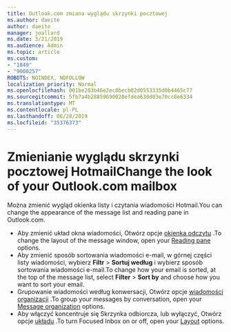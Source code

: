 ```yaml
---
title: Outlook.com zmiana wyglądu skrzynki pocztowej
ms.author: daeite
author: daeite
manager: joallard
ms.date: 3/21/2019
ms.audience: Admin
ms.topic: article
ms.custom:
- "1849"
- "9000257"
ROBOTS: NOINDEX, NOFOLLOW
localization_priority: Normal
ms.openlocfilehash: 001be203b46e2ec8becb82d0553335d0b4465c77
ms.sourcegitcommit: 5fb7a4b28859690020efdea630d03e70cc0e6334
ms.translationtype: MT
ms.contentlocale: pl-PL
ms.lasthandoff: 06/28/2019
ms.locfileid: "35376373"
---
```

# <a name="change-the-look-of-your-outlookcom-mailbox"></a><span data-ttu-id="12d54-102">Zmienianie wyglądu skrzynki pocztowej Hotmail</span><span class="sxs-lookup"><span data-stu-id="12d54-102">Change the look of your Outlook.com mailbox</span></span>

<span data-ttu-id="12d54-103">Można zmienić wygląd okienka listy i czytania wiadomości Hotmail.</span><span class="sxs-lookup"><span data-stu-id="12d54-103">You can change the appearance of the message list and reading pane in Outlook.com.</span></span>

- <span data-ttu-id="12d54-104">Aby zmienić układ okna wiadomości, Otwórz opcje [okienka odczytu](https://outlook.live.com/mail/options/mail/layout/readingPane) .</span><span class="sxs-lookup"><span data-stu-id="12d54-104">To change the layout of the message window, open your [Reading pane](https://outlook.live.com/mail/options/mail/layout/readingPane) options.</span></span>
- <span data-ttu-id="12d54-105">Aby zmienić sposób sortowania wiadomości e-mail, w górnej części listy wiadomości, wybierz **Filtr** > **Sortuj według** i wybierz sposób sortowania wiadomości e-mail.</span><span class="sxs-lookup"><span data-stu-id="12d54-105">To change how your email is sorted, at the top of the message list, select **Filter** > **Sort by** and choose how you want to sort your email.</span></span>
- <span data-ttu-id="12d54-106">Grupowanie wiadomości według konwersacji, Otwórz opcje [wiadomości organizacji](https://outlook.live.com/mail/options/mail/layout/conversations) .</span><span class="sxs-lookup"><span data-stu-id="12d54-106">To group your messages by conversation, open your [Message organization](https://outlook.live.com/mail/options/mail/layout/conversations) options.</span></span>
- <span data-ttu-id="12d54-107">Aby włączyć koncentruje się Skrzynka odbiorcza, lub wyłączyć, Otwórz opcje [układu](https://outlook.live.com/mail/options/mail/layout/focused) .</span><span class="sxs-lookup"><span data-stu-id="12d54-107">To turn Focused Inbox on or off, open your [Layout](https://outlook.live.com/mail/options/mail/layout/focused) options.</span></span>